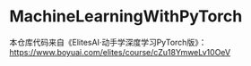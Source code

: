 # MachineLearningWithPyTorch
本仓库代码来自《ElitesAI·动手学深度学习PyTorch版》：https://www.boyuai.com/elites/course/cZu18YmweLv10OeV
